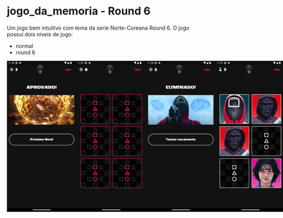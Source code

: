 # jogo_da_memoria - Round 6

Um jogo bem intuitivo com tema da serie Norte-Coreana Round 6.
O jogo possui dois níveis de jogo: 
 - normal
 - round 6

 <div style="display: flex;">
 <img src="https://github.com/ErnestoMoraes/Round6_Memory/blob/main/images/readme/aprovado.png" alt="Alt Text" height=400>
 <img src="https://github.com/ErnestoMoraes/Round6_Memory/blob/main/images/readme/cards_round6.png" alt="Alt Text" height=400>
 <img src="https://github.com/ErnestoMoraes/Round6_Memory/blob/main/images/readme/eliminado.png" alt="Alt Text" height=400>
 <img src="https://github.com/ErnestoMoraes/Round6_Memory/blob/main/images/readme/game_normal.png" alt="Alt Text" height=400>
 <img src="https://github.com/ErnestoMoraes/Round6_Memory/blob/main/images/readme/game.png" alt="Alt Text" height=400>
 <img src="https://github.com/ErnestoMoraes/Round6_Memory/blob/main/images/readme/home.png" alt="Alt Text" height=400>
 <img src="https://github.com/ErnestoMoraes/Round6_Memory/blob/main/images/readme/nivel_normal.png" alt="Alt Text" height=400>
 <img src="https://github.com/ErnestoMoraes/Round6_Memory/blob/main/images/readme/nivel_round6.png" alt="Alt Text" height=400>
 <img src="https://github.com/ErnestoMoraes/Round6_Memory/blob/main/images/readme/recordes_normal.png" alt="Alt Text" height=400>
 <img src="https://github.com/ErnestoMoraes/Round6_Memory/blob/main/images/readme/recordes_round6.png" alt="Alt Text" height=400>
</div>
